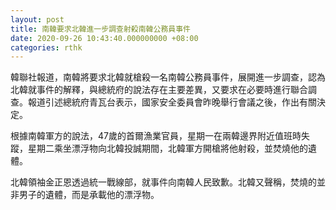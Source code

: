 ```yaml
---
layout: post
title: 南韓要求北韓進一步調查射殺南韓公務員事件
date: 2020-09-26 10:43:40.000000000 +08:00
categories: rthk
---
```


韓聯社報道，南韓將要求北韓就槍殺一名南韓公務員事件，展開進一步調查，認為北韓就事件的解釋，與總統府的說法存在主要差異，又要求在必要時進行聯合調查。報道引述總統府青瓦台表示，國家安全委員會昨晚舉行會議之後，作出有關決定。

根據南韓軍方的說法，47歲的首爾漁業官員，星期一在兩韓邊界附近值班時失蹤，星期二乘坐漂浮物向北韓投誠期間，北韓軍方開槍將他射殺，並焚燒他的遺體。

北韓領袖金正恩透過統一戰線部，就事件向南韓人民致歉。北韓又聲稱，焚燒的並非男子的遺體，而是承載他的漂浮物。
